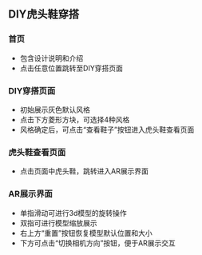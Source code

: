 ## DIY虎头鞋穿搭

### 首页
- 包含设计说明和介绍
- 点击任意位置跳转至DIY穿搭页面

### DIY穿搭页面
- 初始展示灰色默认风格
- 点击下方菱形方块，可选择4种风格
- 风格确定后，可点击“查看鞋子”按钮进入虎头鞋查看页面

### 虎头鞋查看页面
- 点击页面中虎头鞋，跳转进入AR展示界面

### AR展示界面
- 单指滑动可进行3d模型的旋转操作
- 双指可进行模型缩放展示
- 右上方“重置”按钮恢复模型默认位置和大小
- 下方可点击“切换相机方向”按钮，便于AR展示交互

